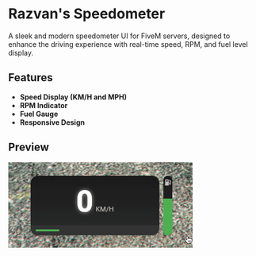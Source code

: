 # Razvan's Speedometer

A sleek and modern speedometer UI for FiveM servers, designed to enhance the driving experience with real-time speed, RPM, and fuel level display.

## Features

- **Speed Display (KM/H and MPH)**
- **RPM Indicator**
- **Fuel Gauge**
- **Responsive Design**

## Preview

![](/preview.gif?raw=true)